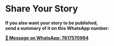 <html>
<head>
</head>
<body bg color="green">        
        <h1>Share Your Story</h1>
        <p><h4>If you also want your story to be published,<br>
        send a summary of it on this WhatsApp number:</p>
        <a class="whatsapp-link" href="https://wa.me/917617570994" target="_blank">
            📱 Message on WhatsApp: 7617570994
        </a>
    </div>
</body>
</html>
